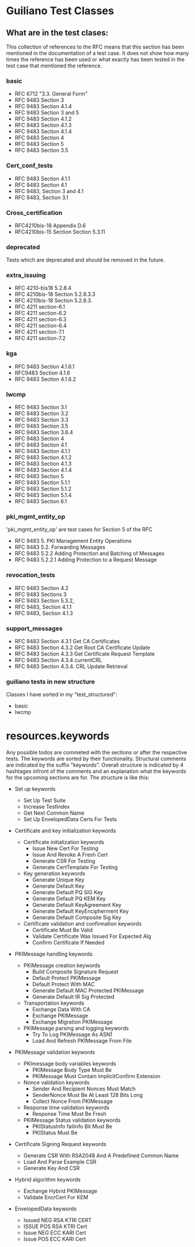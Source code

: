 # Guiliano Test Classes
## What are in the test clases:
This collection of references to the RFC means that this section has been mentioned in the documentation of a test case. It does not show how many times the reference has been used or what exactly has been tested in the test case that mentioned the reference.


### basic
- RFC 6712 "3.3. General Form"
- RFC 9483 Section 3
- RFC 9483 Section 4.1.4
- RFC 9483 Section 3 and 5
- RFC 9483 Section 4.1.2
- RFC 9483 Section 4.1.3
- RFC 9483 Section 4.1.4
- RFC 9483 Section 4
- RFC 9483 Section 5
- RFC 9483 Section 3.5

### Cert_conf_tests
- RFC 9483 Section 4.1.1
- RFC 9483 Section 4.1
- RFC 9483, Section 3 and 4.1
- RFC 9483, Section 3.1

### Cross_certification
- RFC4210bis-18 Appendix D.6
- RFC4210bis-15 Section Section 5.3.11

### deprecated
Tests which are deprecated and should be removed in the future.

### extra_issuing 
- RFC 4210-bis18 5.2.8.4
- RFC 4210bis-18 Section 5.2.8.3.3
- RFC 4210bis-18 Section 5.2.8.3.
- RFC 4211 section-6.1
- RFC 4211 section-6.2
- RFC 4211 section-6.3
- RFC 4211 section-6.4
- RFC 4211 section-7.1
- RFC 4211 section-7.2

### kga
- RFC 9483 Section 4.1.6.1
- RFC9483 Section 4.1.6
- RFC 9483 Section 4.1.6.2

### lwcmp
- RFC 9483 Section 3.1
- RFC 9483 Section 3.2
- RFC 9483 Section 3.3
- RFC 9483 Section 3.5
- RFC 9483 Section 3.6.4
- RFC 9483 Section 4
- RFC 9483 Section 4.1
- RFC 9483 Section 4.1.1
- RFC 9483 Section 4.1.2
- RFC 9483 Section 4.1.3
- RFC 9483 Section 4.1.4
- RFC 9483 Section 5
- RFC 9483 Section 5.1.1
- RFC 9483 Section 5.1.2
- RFC 9483 Section 5.1.4
- RFC 9483 Section 6.1

### pki_mgmt_entity_op
'pki_mgmt_entity_op' are test cases for Section 5 of the RFC
- RFC 9483 5. PKI Management Entity Operations
- RFC 9483 5.2. Forwarding Messages
- RFC 9483 5.2.2 Adding Protection and Batching of Messages
- RFC 9483 5.2.2.1 Adding Protection to a Request Message

### revocation_tests
- RFC 9483 Section 4.2
- RFC 9483 Sections 3
- RFC 9483 Section 5.3.2,
- RFC 9483, Section 4.1.1
- RFC 9483, Section 4.1.3

### support_messages
- RFC 9483 Section 4.3.1 Get CA Certificates
- RFC 9483 Section 4.3.2 Get Root CA Certificate Update
- RFC 9483 Section 4.3.3 Get Certificate Request Template
- RFC 9483 Section 4.3.4 currentCRL
- RFC 9483 Section 4.3.4. CRL Update Retrieval



### guiliano tests in new structure
Classes I have sorted in my "test_structured":
- basic
- lwcmp



# resources.keywords
Any possible todos are commeted with the sections or after the respective tests. 
The keywords are sorted by their functionality. Structural comments are indicated by the suffix "keywords". Overall structure is indicated by 4 hashtages infront of the comments and an explanation what the keywords for the upcoming sections are for. 
The structure is like this: 
- Set up keywords
    - Set Up Test Suite
    - Increase TestIndex
    - Get Next Common Name
    - Set Up EnvelopedData Certs For Tests

- Certificate and key initialization keywords
    - Certificate initialization keywords
        - Issue New Cert For Testing
        - Issue And Revoke A Fresh Cert
        - Generate CSR For Testing
        - Generate CertTemplate For Testing
    - Key generation keywords
        - Generate Unique Key
        - Generate Default Key
        - Generate Default PQ SIG Key
        - Generate Default PQ KEM Key
        - Generate Default KeyAgreement Key
        - Generate Default KeyEncipherment Key
        - Generate Default Composite Sig Key
    - Certificate validation and confirmation keywords
        - Certificate Must Be Valid
        - Validate Certificate Was Issued For Expected Alg
        - Confirm Certificate If Needed

- PKIMessage handling keywords
    - PKIMessage creation keywords
        - Build Composite Signature Request
        - Default Protect PKIMessage
        - Default Protect With MAC
        - Generate Default MAC Protected PKIMessage
        - Generate Default IR Sig Protected
    - Transportation keywords
        - Exchange Data With CA
        - Exchange PKIMessage
        - Exchange Migration PKIMessage
    - PKIMessage parsing and logging keywords
        - Try To Log PKIMessage As ASN1
        - Load And Refresh PKIMessage From File

- PKIMessage validation keywords
    - PKImessage body variables keywords
        - PKIMessage Body Type Must Be
        - PKIMessage Must Contain ImplicitConfirm Extension
    - Nonce validation keywords
        - Sender And Recipient Nonces Must Match
        - SenderNonce Must Be At Least 128 Bits Long
        - Collect Nonce From PKIMessage
    - Response time validation keywords
        - Response Time Must Be Fresh
    - PKIMessage Status validation keywords
        - PKIStatusInfo failinfo Bit Must Be
        - PKIStatus Must Be

- Certificate Signing Request keywords
    - Generate CSR With RSA2048 And A Predefined Common Name
    - Load And Parse Example CSR
    - Generate Key And CSR

- Hybrid algorithm keywords
    - Exchange Hybrid PKIMessage
    - Validate EncrCert For KEM

- EnvelopedData keywords
    - Issued NEG RSA KTRI CERT
    - ISSUE POS RSA KTRI Cert
    - Issue NEG ECC KARI Cert
    - Issue POS ECC KARI Cert
